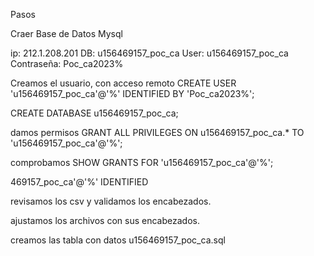 Pasos

Craer Base de Datos Mysql

ip: 212.1.208.201
DB: u156469157_poc_ca
User: u156469157_poc_ca
Contraseña: Poc_ca2023%

Creamos el usuario, con acceso remoto
CREATE USER 'u156469157_poc_ca'@'%' IDENTIFIED BY 'Poc_ca2023%';

CREATE DATABASE u156469157_poc_ca;

damos permisos
GRANT ALL PRIVILEGES ON u156469157_poc_ca.* TO 'u156469157_poc_ca'@'%';

comprobamos
SHOW GRANTS FOR 'u156469157_poc_ca'@'%';

469157_poc_ca'@'%' IDENTIFIED 


revisamos los csv y validamos los encabezados.

ajustamos los archivos con sus encabezados.

creamos las tabla con datos u156469157_poc_ca.sql

